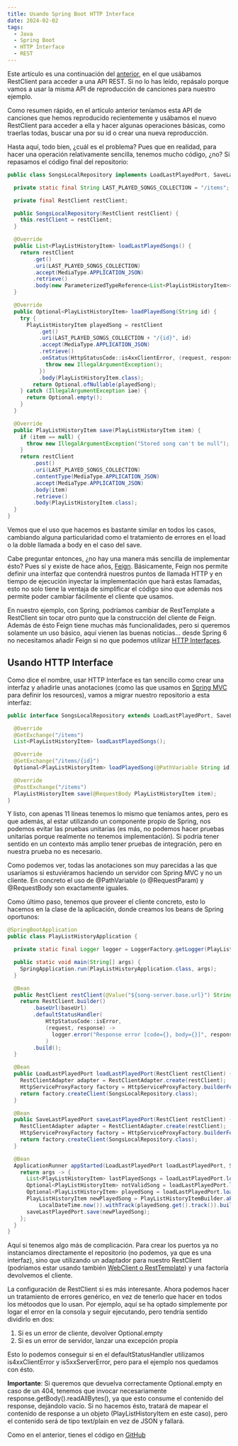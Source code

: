 ```yaml
---
title: Usando Spring Boot HTTP Interface
date: 2024-02-02
tags:
  - Java
  - Spring Boot
  - HTTP Interface
  - REST
---
```

Este artículo es una continuación del [anterior](https://www.agustinventura.dev/posts/usando-spring-boot-restclient), en el que usábamos RestClient para acceder a una API REST. Si no lo has leído, repásalo porque vamos a usar la misma API de reproducción de canciones para nuestro ejemplo.

Como resumen rápido, en el artículo anterior teníamos esta API de canciones que hemos reproducido recientemente y usábamos el nuevo RestClient para acceder a ella y hacer algunas operaciones básicas, como traerlas todas, buscar una por su id o crear una nueva reproducción. 

Hasta aquí, todo bien, ¿cuál es el problema? Pues que en realidad, para hacer una operación relativamente sencilla, tenemos mucho código, ¿no? Si repasamos el código final del repositorio:
```java
public class SongsLocalRepository implements LoadLastPlayedPort, SaveLastPlayedPort {

  private static final String LAST_PLAYED_SONGS_COLLECTION = "/items";

  private final RestClient restClient;

  public SongsLocalRepository(RestClient restClient) {
    this.restClient = restClient;
  }

  @Override
  public List<PlayListHistoryItem> loadLastPlayedSongs() {
    return restClient
        .get()
        .uri(LAST_PLAYED_SONGS_COLLECTION)
        .accept(MediaType.APPLICATION_JSON)
        .retrieve()
        .body(new ParameterizedTypeReference<List<PlayListHistoryItem>>() {});
  }

  @Override
  public Optional<PlayListHistoryItem> loadPlayedSong(String id) {
    try {
      PlayListHistoryItem playedSong = restClient
          .get()
          .uri(LAST_PLAYED_SONGS_COLLECTION + "/{id}", id)
          .accept(MediaType.APPLICATION_JSON)
          .retrieve()
          .onStatus(HttpStatusCode::is4xxClientError, (request, response) -> {
            throw new IllegalArgumentException();
          })
          .body(PlayListHistoryItem.class);
        return Optional.ofNullable(playedSong);
    } catch (IllegalArgumentException iae) {
      return Optional.empty();
    }
  }

  @Override
  public PlayListHistoryItem save(PlayListHistoryItem item) {
    if (item == null) {
      throw new IllegalArgumentException("Stored song can't be null");
    }
    return restClient
        .post()
        .uri(LAST_PLAYED_SONGS_COLLECTION)
        .contentType(MediaType.APPLICATION_JSON)
        .accept(MediaType.APPLICATION_JSON)
        .body(item)
        .retrieve()
        .body(PlayListHistoryItem.class);
  }
}
```
Vemos que el uso que hacemos es bastante similar en todos los casos, cambiando alguna particularidad como el tratamiento de errores en el load o la doble llamada a body en el caso del save. 

Cabe preguntar entonces, ¿no hay una manera más sencilla de implementar ésto? Pues sí y existe de hace años, [Feign](https://github.com/OpenFeign/feign). Básicamente, Feign nos permite definir una interfaz que contendrá nuestros puntos de llamada HTTP y en tiempo de ejecución inyectar la implementación que hará estas llamadas, esto no solo tiene la ventaja de simplificar el código sino que además nos permite poder cambiar fácilmente el cliente que usamos. 

En nuestro ejemplo, con Spring, podríamos cambiar de RestTemplate a RestClient sin tocar otro punto que la construcción del cliente de Feign. Además de ésto Feign tiene muchas más funcionalidades, pero si queremos solamente un uso básico, aquí vienen las buenas noticias... desde Spring 6 no necesitamos añadir Feign si no que podemos utilizar [HTTP Interfaces](https://docs.spring.io/spring-framework/reference/integration/rest-clients.html#rest-http-interface).

## Usando HTTP Interface
Como dice el nombre, usar HTTP Interface es tan sencillo como crear una interfaz y añadirle unas anotaciones (como las que usamos en [Spring MVC](https://spring.io/guides/tutorials/rest/) para definir los resources), vamos a migrar nuestro repositorio a esta interfaz:
```java
public interface SongsLocalRepository extends LoadLastPlayedPort, SaveLastPlayedPort {

  @Override
  @GetExchange("/items")
  List<PlayListHistoryItem> loadLastPlayedSongs();

  @Override
  @GetExchange("/items/{id}")
  Optional<PlayListHistoryItem> loadPlayedSong(@PathVariable String id);

  @Override
  @PostExchange("/items")
  PlayListHistoryItem save(@RequestBody PlayListHistoryItem item);
}
```
Y listo, con apenas 11 líneas tenemos lo mismo que teníamos antes, pero es que además, al estar utilizando un componente propio de Spring, nos podemos evitar las pruebas unitarias (es más, no podemos hacer pruebas unitarias porque realmente no tenemos implementación). Si podría tener sentido en un contexto más amplio tener pruebas de integración, pero en nuestra prueba no es necesario.

Como podemos ver, todas las anotaciones son muy parecidas a las que usaríamos si estuviéramos haciendo un servidor con Spring MVC y no un cliente. En concreto el uso de @PathVariable (o @RequestParam) y @RequestBody son exactamente iguales.

Como último paso, tenemos que proveer el cliente concreto, esto lo hacemos en la clase de la aplicación, donde creamos los beans de Spring oportunos:
```java
@SpringBootApplication
public class PlayListHistoryApplication {

  private static final Logger logger = LoggerFactory.getLogger(PlayListHistoryApplication.class);

  public static void main(String[] args) {
    SpringApplication.run(PlayListHistoryApplication.class, args);
  }

  @Bean
  public RestClient restClient(@Value("${song-server.base.url}") String baseUrl) {
    return RestClient.builder()
        .baseUrl(baseUrl)
        .defaultStatusHandler(
            HttpStatusCode::isError,
            (request, response) ->
              logger.error("Response error [code={}, body={}]", response.getStatusCode(), new String(response.getBody().readAllBytes()))
            )
        .build();
  }

  @Bean
  public LoadLastPlayedPort loadLastPlayedPort(RestClient restClient) {
    RestClientAdapter adapter = RestClientAdapter.create(restClient);
    HttpServiceProxyFactory factory = HttpServiceProxyFactory.builderFor(adapter).build();
    return factory.createClient(SongsLocalRepository.class);
  }

  @Bean
  public SaveLastPlayedPort saveLastPlayedPort(RestClient restClient) {
    RestClientAdapter adapter = RestClientAdapter.create(restClient);
    HttpServiceProxyFactory factory = HttpServiceProxyFactory.builderFor(adapter).build();
    return factory.createClient(SongsLocalRepository.class);
  }

  @Bean
  ApplicationRunner appStarted(LoadLastPlayedPort loadLastPlayedPort, SaveLastPlayedPort saveLastPlayedPort) {
    return args -> {
      List<PlayListHistoryItem> lastPlayedSongs = loadLastPlayedPort.loadLastPlayedSongs();
      Optional<PlayListHistoryItem> notValidSong = loadLastPlayedPort.loadPlayedSong("foo");
      Optional<PlayListHistoryItem> playedSong = loadLastPlayedPort.loadPlayedSong(lastPlayedSongs.getFirst().id());
      PlayListHistoryItem newPlayedSong = PlayListHistoryItemBuilder.aPlayListHistoryItem().withId("SANsVA4ihQplEQIf0GZea3").withPlayedAt(
          LocalDateTime.now()).withTrack(playedSong.get().track()).build();
      saveLastPlayedPort.save(newPlayedSong);
    };
  }
}
```

Aquí si tenemos algo más de complicación. Para crear los puertos ya no instanciamos directamente el repositorio (no podemos, ya que es una interfaz), sino que utilizando un adaptador para nuestro RestClient (podríamos estar usando también [WebClient o RestTemplate](https://github.com/spring-projects/spring-framework/wiki/What%27s-New-in-Spring-Framework-6.x)) y una factoría devolvemos el cliente.

La configuración de RestClient si es más interesante. Ahora podemos hacer un tratamiento de errores genérico, en vez de tenerlo que hacer en todos los métoodos que lo usan. Por ejemplo, aquí se ha optado simplemente por logar el error en la consola y seguir ejecutando, pero tendría sentido dividirlo en dos:
1. Si es un error de cliente, devolver Optional.empty
2. Si es un error de servidor, lanzar una excepción propia

Esto lo podemos conseguir si en el defaultStatusHandler utilizamos is4xxClientError y is5xxServerError, pero para el ejemplo nos quedamos con ésto. 

**Importante**: Si queremos que devuelva correctamente Optional.empty en caso de un 404, tenemos que invocar necesariamente response.getBody().readAllBytes(), ya que esto consume el contenido del response, dejándolo vacío. Si no hacemos ésto, tratará de mapear el contenido de response a un objeto (PlayListHistoryItem en este caso), pero el contenido será de tipo text/plain en vez de JSON y fallará.

Como en el anterior, tienes el código en [GitHub](https://github.com/agustinventura/playlisthistory)
